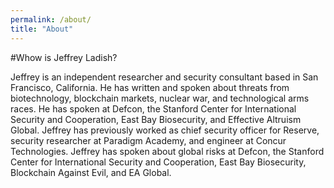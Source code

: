 ```yaml
---
permalink: /about/
title: "About"
---
```


#Whow is Jeffrey Ladish?
 
Jeffrey is an independent researcher and security consultant based in San Francisco, California.  He has written and spoken about threats from biotechnology, blockchain markets, nuclear war, and technological arms races. He has spoken at Defcon, the Stanford Center for International Security and Cooperation, East Bay Biosecurity, and Effective Altruism Global. Jeffrey has previously worked as chief security officer for Reserve, security researcher at Paradigm Academy, and engineer at Concur Technologies. Jeffrey has spoken about global risks at Defcon, the Stanford Center for International Security and Cooperation, East Bay Biosecurity, Blockchain Against Evil, and EA Global.
